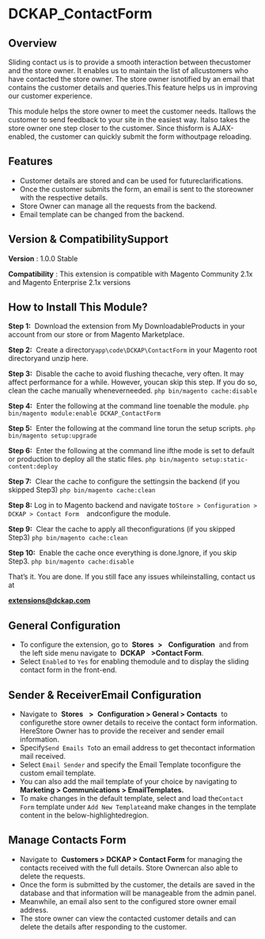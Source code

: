# DCKAP_ContactForm


## Overview
Sliding​ ​contact​ ​us​ ​is​ ​to​ ​provide​ ​a​ ​smooth​ ​interaction​ ​between​ ​the​ ​customer and​ ​the​ ​store​ ​owner.​ ​It​ ​enables​ ​us​ ​to​ ​maintain​ ​the​ ​list​ ​of​ ​all​ ​customers​ ​who​ ​have contacted​ ​the​ ​store​ ​owner.​ ​The​ ​store​ ​owner​ ​is​ ​notified​ ​by​ ​an​ ​email​ ​that contains​ ​the​ ​customer​ ​details​ ​and​ ​queries.​ ​This​ ​feature​ ​helps​ ​us​ ​in​ ​improving our customer​ ​experience.

This​ ​module​ ​helps​ ​the​ ​store​ ​owner​ ​to​ ​meet​ ​the​ ​customer​ ​needs.​ ​It​ ​allows​ ​the customer​ ​to​ ​send​ ​feedback​ ​to​ ​your​ ​site​ ​in​ ​the​ ​easiest​ ​way.​ ​It​ ​also​ ​takes​ ​the​ ​store owner​ ​one​ ​step​ ​closer​ ​to​ ​the​ ​customer.​ ​Since​ ​this​ ​form​ ​is​ ​AJAX-enabled,​ ​the customer​ ​can​ ​quickly​ ​submit​ ​the​ ​form​ ​without​ ​page​ ​reloading. 

## Features
- Customer​ ​details​ ​are​ ​stored​ ​and​ ​can​ ​be​ ​used​ ​for​ ​future​ ​clarifications.
- Once​ ​the​ ​customer​ ​submits​ ​the​ ​form,​ ​an​ ​email​ ​is​ ​sent​ ​to​ ​the​ ​store​ ​owner
with​ ​the​ ​respective​ ​details.
- Store​ ​Owner​ ​can​ ​manage​ ​all​ ​the​ ​requests​ ​from​ ​the​ ​backend.
- Email​ ​template​ ​can​ ​be​ ​changed​ ​from​ ​the​ ​backend.

## Version​ ​&​ ​Compatibility​ ​Support
**Version​** :​ ​1.0.0​ ​Stable

**Compatibility​** :
This extension is compatible with Magento Community 2.1x and Magento
Enterprise​ ​2.1x​ ​versions

## How​ ​to​ ​Install​ ​This​ ​Module?
**Step​ ​1:​** ​ ​Download​ ​the​ ​extension​ ​from​ ​My​ ​Downloadable​ ​Products​ ​in​ ​your account​ ​from​ ​our​ ​store​ ​or​ ​from​ ​Magento​ ​Marketplace.

**Step​ ​2:​** ​ ​Create​ ​a​ ​directory​ ​​`app\code\DCKAP\ContactForm​​` ​in​ ​your Magento​ ​root​ ​directory​ ​and​ ​unzip​ ​here.

**Step​ ​3:​** ​​ Disable​ ​the​ ​cache​ ​to​ ​avoid​ ​flushing​ ​the​ ​cache,​ ​very​ ​often.​ ​It​ ​may affect​ ​performance​ ​for​ ​a​ ​while.​ ​However,​ ​you​ ​can​ ​skip​ ​this​ ​step.​ ​If​ ​you​ ​do so,​ ​clean​ ​the​ ​cache​ ​manually​ ​whenever​ ​needed.
`php​ ​bin/magento​ ​cache:disable `

**Step​ ​4:** ​ ​Enter​ ​the​ ​following​ ​at​ ​the​ ​command​ ​line​ ​to​ ​enable​ ​the​ ​module.
`php​ ​bin/magento​ ​module:enable​ ​DCKAP_ContactForm`

**Step​ ​5:​** ​ ​Enter​ ​the​ ​following​ ​at​ ​the​ ​command​ ​line​ ​to​ ​run​ ​the​ ​setup​ ​scripts.
`php​ ​bin/magento​ ​setup:upgrade`

**Step​ ​6:​** ​ ​Enter​ ​the​ ​following​ ​at​ ​the​ ​command​ ​line​ ​if​ ​the​ ​mode​ ​is​ ​set​ ​to default​ ​or​ ​production​ ​to​ ​deploy​ ​all​ ​the​ ​static​ ​files.
`php​ ​bin/magento​ ​setup:static-content:deploy`

**Step 7:** ​​ Clear​ ​the​ ​cache​ ​to​ ​configure​ ​the​ ​settings​ ​in​ ​the backend​ ​(if​ ​you skipped​ ​Step3)
`php​ ​bin/magento​ ​cache:clean`

**Step​ ​8:​** Log in​ ​to​ ​Magento​ ​backend​ ​and​ ​navigate​ ​to​ `​​Store​ ​>​ ​Configuration >​ ​DCKAP​ ​>​ ​Contact​ ​Form​ `​ ​​ and​ ​configure​ ​the​ ​module.

**Step 9:​** ​​ Clear​ ​the​ ​cache​ ​to​ ​apply​ ​all​ ​the​ ​configurations​ ​(if​ ​you​ ​skipped Step3)
`php​ ​bin/magento​ ​cache:clean`

**Step​ ​10:​** ​​ Enable​ ​the​ ​cache​ ​once​ ​everything​ ​is​ ​done.​ ​Ignore,​ ​if​ ​you​ ​skip Step3.
`php​ ​bin/magento​ ​cache:disable`

That’s​ ​it.​ ​You​ ​are​ ​done.​ ​​If​ ​you​ ​still​ ​face​ ​any​ ​issues​ ​while​ ​installing,​ ​contact​ ​us​ ​at

 **extensions@dckap.com**

## General​ ​Configuration
- To​ ​configure​ ​the​ ​extension,​ ​go​ ​to​ ​​ **Stores​** ​ ​​ **>​** ​ ​​ **Configuration​** ​ ​and​ ​from​ ​the left​ ​side menu​ ​navigate​ ​to​ ​​ **DCKAP​** ​ ​​ **>​ ​Contact​ ​Form​**.
- Select​ `​Enabled​` ​to​ `​Yes​` ​for​ ​enabling​ ​the​ ​module​ ​and​ ​to​ ​display​ ​the​ ​sliding
  contact​ ​form​ ​in​ ​the​ ​front-end.
  
## Sender​ ​&​ ​Receiver​ ​Email​ ​Configuration

- Navigate​ ​to​ ​​ **Stores​** ​ ​​ **>​** ​ ​​ **Configuration​ ​>​ ​General​ ​>​ ​Contacts​** ​ ​to​ ​configure​ ​the​ ​store owner​ ​details​ ​to​ ​receive​ ​the​ ​contact​ ​form​ ​information.​ ​Here​ ​Store​ ​Owner​ ​has​ ​to provide​ ​the​ ​receiver​ ​and​ ​sender​ ​email​ ​information. 
- Specify​` ​Send​ ​Emails​ ​To​ `​to​ ​an​ ​email​ ​address​ ​to​ ​get​ ​the​ ​contact
  information​ ​mail​ ​received.
- Select​ `​Email​ ​Sender`​ ​and​ ​specify​ ​the​ ​Email​ ​Template​ ​to​ ​configure​ ​the
  custom​ ​email​ ​template.
- You​ ​can​ ​also​ ​add​ ​the​ ​mail​ ​template​ ​of​ ​your​ ​choice​ ​by​ ​navigating​ ​to
  **Marketing​ ​>​ ​Communications​ ​>​ ​Email​ ​Templates.**  
- To​ ​make​ ​changes​ ​in​ ​the​ ​default​ ​template,​ ​select​ ​and​ ​load​ ​the​ ​`Contact
  Form`​ ​template​ ​under​ ​`Add​ ​New​ ​Template`​ ​and​ ​make​ ​changes​ ​in​ ​the
  template​ ​content​ ​in​ ​the​ ​below-highlighted​ ​region.
  
 ## Manage​ ​Contacts​ ​Form
 
- Navigate to ​ **Customers > DCKAP > Contact Form** for managing the contacts received​ ​with​ ​the​ ​full​ ​details.​ ​Store​ ​Owner​ ​can​ ​also​ ​able​ ​to​ ​delete​ ​the​ ​requests.
- Once the form is submitted by the customer, the details are saved in the database and that information will be manageable from the admin
  panel.
- Meanwhile, an email also sent to the configured store owner email
  address.
- The store owner can view the contacted customer details and can delete the​ ​details​ ​after​ ​responding​ to ​the​ ​customer.   
